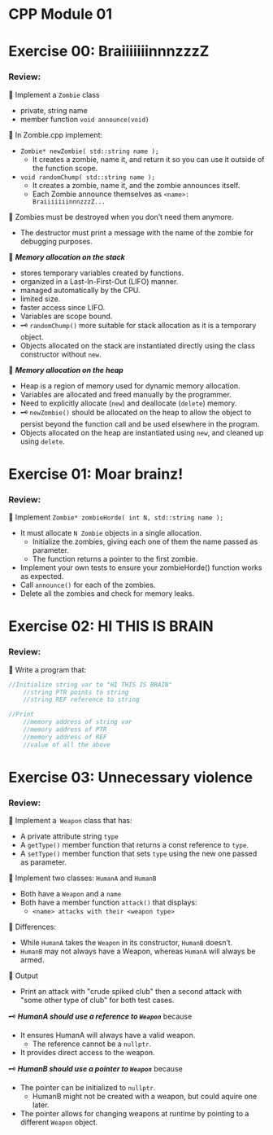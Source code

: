 # CPP Module 01

# Exercise 00:  BraiiiiiiinnnzzzZ

### Review:
🔹 Implement a `Zombie` class
- private, string name
- member function `void announce(void)`

🔹 In Zombie.cpp implement:
- `Zombie* newZombie( std::string name );`
	- It creates a zombie, name it, and return it so you can use it outside of the function scope.
- `void randomChump( std::string name );`
	- It creates a zombie, name it, and the zombie announces itself.
	- Each Zombie announce themselves as `<name>: BraiiiiiiinnnzzzZ...`

🔹 Zombies must be destroyed when you don’t need them anymore. 
- The destructor must print a message with the name of the zombie for debugging purposes.

🧐 ***Memory allocation on the stack***
- stores temporary variables created by functions. 
- organized in a Last-In-First-Out (LIFO) manner.
- managed automatically by the CPU.
- limited size. 
- faster access since LIFO.
- Variables are scope bound.
- 🗝️ `randomChump()` more suitable for stack allocation as it is a temporary object.
- Objects allocated on the stack are instantiated directly using the class constructor without `new`.

🧐 ***Memory allocation on the heap***
- Heap is a region of memory used for dynamic memory allocation.
- Variables are allocated and freed manually by the programmer.
- Need to explicitly allocate (`new`) and deallocate (`delete`) memory.
- 🗝️ `newZombie()` should be allocated on the heap to allow the object to persist beyond the function call and be used elsewhere in the program.
- Objects allocated on the heap are instantiated using `new`, and cleaned up using `delete`.


# Exercise 01: Moar brainz!

### Review:
🔹 Implement `Zombie* zombieHorde( int N, std::string name );`
- It must allocate `N Zombie` objects in a single allocation. 
	- Initialize the zombies, giving each one of them the name passed as parameter. 
	- The function returns a pointer to the first zombie.
- Implement your own tests to ensure your zombieHorde() function works as expected.
- Call `announce()` for each of the zombies.
- Delete all the zombies and check for memory leaks.


# Exercise 02:  HI THIS IS BRAIN

### Review:
🔹 Write a program that:
```c++
//Initialize string var to "HI THIS IS BRAIN"
	//string PTR points to string
	//string REF reference to string

//Print
	//memory address of string var
	//memory address of PTR
	//memory address of REF
	//value of all the above
```

# Exercise 03: Unnecessary violence

### Review:
🔹 Implement a` Weapon` class that has:
- A private attribute string `type`
- A `getType()` member function that returns a const reference to `type`.
- A `setType()` member function that sets `type` using the new one passed as parameter.

🔹 Implement two classes: `HumanA` and `HumanB`
- Both have a `Weapon` and a `name`
- Both have a member function `attack()` that displays:
	- `<name> attacks with their <weapon type>`

🔹 Differences:
- While `HumanA` takes the `Weapon` in its constructor, `HumanB` doesn’t.
- `HumanB` may not always have a Weapon, whereas `HumanA` will always be armed.

🔹 Output
- Print an attack with "crude spiked club" then a second attack with "some other type of club" for both test cases.

🗝️ ***HumanA should use a reference to `Weapon`*** because
- It ensures HumanA will always have a valid weapon.
	- The reference cannot be a `nullptr`.
- It provides direct access to the weapon.

🗝️ ***HumanB should use a pointer to `Weapon`*** because 
- The pointer can be initialized to `nullptr`.
	- HumanB might not be created with a weapon, but could aquire one later.
- The pointer allows for changing weapons at runtime by pointing to a different `Weapon` object. 